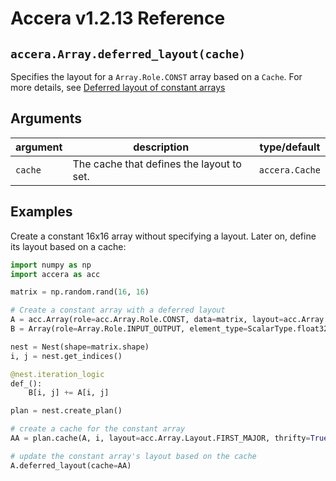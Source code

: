 [//]: # (Project: Accera)
[//]: # (Version: v1.2.13)

# Accera v1.2.13 Reference

## `accera.Array.deferred_layout(cache)`
Specifies the layout for a `Array.Role.CONST` array based on a `Cache`. For more details, see [Deferred layout of constant arrays](<../../../Manual/08%20Deferred%20Layout%20of%20Constant%20Arrays.md>)

## Arguments

argument | description | type/default
--- | --- | ---
`cache` | The cache that defines the layout to set. | `accera.Cache`

## Examples

Create a constant 16x16 array without specifying a layout. Later on, define its layout based on a cache:

```python
import numpy as np
import accera as acc

matrix = np.random.rand(16, 16)

# Create a constant array with a deferred layout
A = acc.Array(role=acc.Array.Role.CONST, data=matrix, layout=acc.Array.Layout.DEFERRED)
B = Array(role=Array.Role.INPUT_OUTPUT, element_type=ScalarType.float32, shape=matrix.shape)

nest = Nest(shape=matrix.shape)
i, j = nest.get_indices()

@nest.iteration_logic
def_():
    B[i, j] += A[i, j]

plan = nest.create_plan()

# create a cache for the constant array
AA = plan.cache(A, i, layout=acc.Array.Layout.FIRST_MAJOR, thrifty=True)

# update the constant array's layout based on the cache
A.deferred_layout(cache=AA)
```


<div style="page-break-after: always;"></div>
